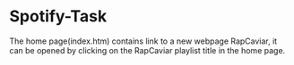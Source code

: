 # Spotify-Task

The home page(index.htm) contains link to a new webpage RapCaviar, it can be opened by clicking on the RapCaviar playlist title in the home page.
